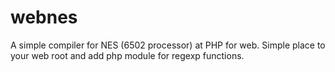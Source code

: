 # webnes

A simple compiler for NES (6502 processor) at PHP for web. Simple place to your web root and add php module for regexp functions.
